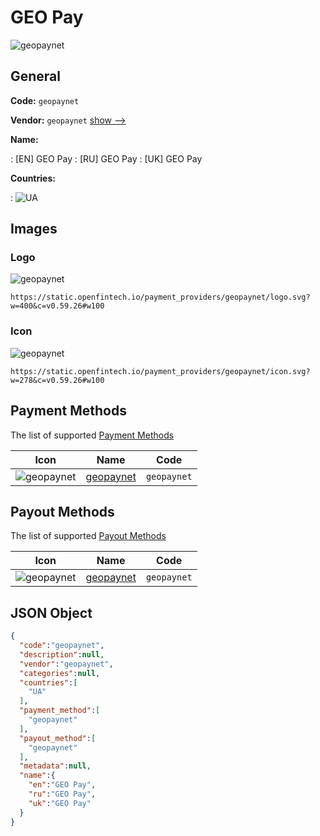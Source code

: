 
# GEO Pay 
![geopaynet](https://static.openfintech.io/payment_providers/geopaynet/logo.svg?w=400&c=v0.59.26#w100)  

## General 
 
**Code:** `geopaynet` 
 
**Vendor:** `geopaynet` [show -->](/vendors/geopaynet/) 
 
**Name:** 
 
:	[EN] GEO Pay 
:	[RU] GEO Pay 
:	[UK] GEO Pay 
 
 
**Countries:** 
 
:	![UA](https://cdnjs.cloudflare.com/ajax/libs/flag-icon-css/3.3.0/flags/4x3/ua.svg#w24)  

## Images 

### Logo 
 
![geopaynet](https://static.openfintech.io/payment_providers/geopaynet/logo.svg?w=400&c=v0.59.26#w100)  

```
https://static.openfintech.io/payment_providers/geopaynet/logo.svg?w=400&c=v0.59.26#w100
```  

### Icon 
 
![geopaynet](https://static.openfintech.io/payment_providers/geopaynet/icon.svg?w=278&c=v0.59.26#w100)  

```
https://static.openfintech.io/payment_providers/geopaynet/icon.svg?w=278&c=v0.59.26#w100
```  

## Payment Methods 
 
The list of supported [Payment Methods](/payment-methods/) 

|Icon|Name|Code| 
|:---:|:---:|:---:| 
|![geopaynet](https://static.openfintech.io/payment_methods/geopaynet/icon.svg?w=278&c=v0.59.26#w100) |[geopaynet](/payment-methods/geopaynet/)|`geopaynet`| 
 

## Payout Methods 
 
The list of supported [Payout Methods](/payout-methods/) 

|Icon|Name|Code| 
|:---:|:---:|:---:| 
|![geopaynet](https://static.openfintech.io/payout_methods/geopaynet/icon.svg?w=278&c=v0.59.26#w40) |[geopaynet](payout-methodsgeopaynet/)|`geopaynet`| 
 

## JSON Object 

```json
{
  "code":"geopaynet",
  "description":null,
  "vendor":"geopaynet",
  "categories":null,
  "countries":[
    "UA"
  ],
  "payment_method":[
    "geopaynet"
  ],
  "payout_method":[
    "geopaynet"
  ],
  "metadata":null,
  "name":{
    "en":"GEO Pay",
    "ru":"GEO Pay",
    "uk":"GEO Pay"
  }
}
```  
